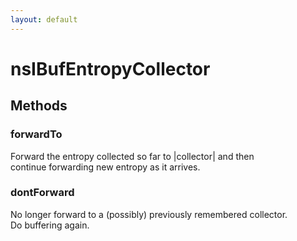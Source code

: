 ```yaml
---
layout: default
---
```


# nsIBufEntropyCollector #

## Methods ##

### forwardTo ###
  
Forward the entropy collected so far to |collector| and then  
continue forwarding new entropy as it arrives.  
  

### dontForward ###
  
No longer forward to a (possibly) previously remembered collector.  
Do buffering again.  
  
